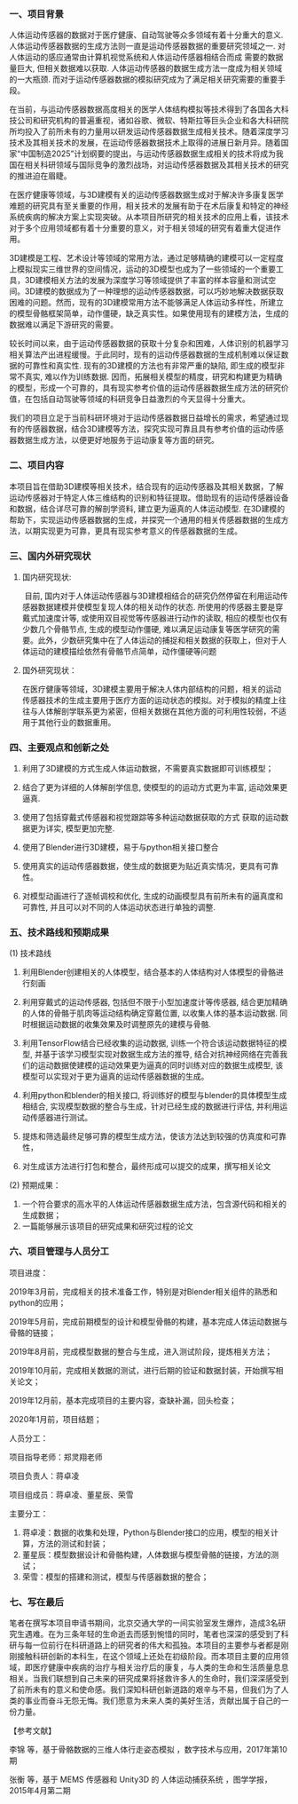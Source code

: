 ### 一、项目背景

​	人体运动传感器的数据对于医疗健康、自动驾驶等众多领域有着十分重大的意义. 人体运动传感器数据的生成方法则一直是运动传感器数据的重要研究领域之一. 对人体运动的感应通常由计算机视觉系统和人体运动传感器相结合而成 需要的数据量巨大, 但相关数据难以获取. 人体运动传感器的数据生成方法一度成为相关领域的一大瓶颈. 而对于运动传感器数据的模拟研究成为了满足相关研究需要的重要手段。


​	在当前，与运动传感器数据高度相关的医学人体结构模拟等技术得到了各国各大科技公司和研究机构的普遍重视，诸如谷歌、微软、特斯拉等巨头企业和各大科研院所均投入了前所未有的力量用以研发运动传感器数据生成相关技术。随着深度学习技术及其相关技术的发展，在运动传感器数据技术上取得的进展日新月异。随着国家“中国制造2025”计划纲要的提出，与运动传感器数据生成相关的技术将成为我国在相关科研领域与国际竞争的激烈战场，对运动传感器数据及其相关技术的研究的推进迫在眉睫。

​	在医疗健康等领域，与3D建模有关的运动传感器数据生成对于解决许多康复医学难题的研究具有至关重要的作用，相关技术的发展有助于在术后康复和特定的神经系统疾病的解决方案上实现突破。从本项目所研究的相关技术的应用上看，该技术对于多个应用领域都有着十分重要的意义，对于相关领域的研究有着重大促进作用。

3D建模是工程、艺术设计等领域的常用方法，通过足够精确的建模可以一定程度上模拟现实三维世界的空间情况，运动的3D模型也成为了一些领域的一个重要工具，3D建模相关方法的发展为深度学习等领域提供了丰富的样本容量和测试空间。3D建模的数据成为了一种理想的运动传感器数据，可以巧妙地解决数据获取困难的问题。然而，现有的3D建模常用方法不能够满足人体运动多样性，所建立的模型骨骼框架简单，动作僵硬，缺乏真实性。如果使用现有的建模方法，生成的数据难以满足下游研究的需要。


​	较长时间以来，由于运动传感器数据的获取十分复杂和困难，人体识别的机器学习相关算法产出进程缓慢。于此同时，现有的运动传感器数据的生成机制难以保证数据的可靠性和真实性. 现有的3D建模的方法也有非常严重的缺陷, 即生成的模型非常不真实, 难以作为训练数据. 因而，拓展相关模型的精度，研究和构建更为精确的模型，形成一个可靠的，具有现实参考价值的运动传感器数据生成方法的研究价值，在包括自动驾驶等领域的科研竞争日益激烈的今天显得十分重大。

​	我们的项目立足于当前科研环境对于运动传感器数据日益增长的需求，希望通过现有的传感器数据，结合3D建模等方法，探究实现可靠且具有参考价值的运动传感器数据生成方法，以便更好地服务于运动康复等方面的研究。

### 二、项目内容

​	本项目旨在借助3D建模等相关技术，结合现有的运动传感器及其相关数据，了解运动传感器对于特定人体三维结构的识别和特征提取。借助现有的运动传感器设备和数据，结合详尽可靠的解剖学资料, 建立更为逼真的人体运动模型. 在3D建模的帮助下，实现运动传感器数据的生成，并探究一个通用的相关传感器数据的生成方法，以期实现更为可靠，更具有现实参考意义的传感器数据的生成。

### 三、国内外研究现状

1. 国内研究现状:

   ​	目前, 国内对于人体运动传感器与3D建模相结合的研究仍然停留在利用运动传感器数据建模并使模型复现人体的相关动作的状态. 所使用的传感器主要是穿戴式加速度计等, 或使用双目视觉等传感器进行动作的读取, 相应的模型也仅有少数几个骨骼节点, 生成的模型动作僵硬, 难以满足运动康复等医学研究的需要。此外，少数研究集中在了人体运动的捕捉和相关数据的获取上，但对于人体运动的建模描绘依然有骨骼节点简单，动作僵硬等问题

2. 国外研究现状：

   ​	在医疗健康等领域，3D建模主要用于解决人体内部结构的问题，相关的运动传感器技术的生成主要用于医疗方面的运动状态的模拟。对于模拟的精度上往往与人体解剖学联系更为紧密，但相关数据在其他方面的可利用性较弱，不适用于其他行业的数据重用。

### 四、主要观点和创新之处

1. 利用了3D建模的方式生成人体运动数据，不需要真实数据即可训练模型；

2. 结合了更为详细的人体解剖学信息, 使模型的的运动方式更为丰富, 运动效果更逼真.

3. 使用了包括穿戴式传感器和视觉跟踪等多种运动数据获取的方式 获取的运动数据更为详实, 模型更加完整.

4. 使用了Blender进行3D建模，易于与python相关接口整合

5. 使用真实的运动传感器数据，使生成的数据更为贴近真实情况，更具有可靠性。

6. 对模型动画进行了逐帧调校和优化, 生成的动画模型具有前所未有的逼真度和可靠性, 并且可以对不同的人体运动状态进行单独的调整. 



### 五、技术路线和预期成果

(1) 技术路线

1. 利用Blender创建相关的人体模型，结合基本的人体结构对人体模型的骨骼进行刻画

2. 利用穿戴式的运动传感器, 包括但不限于小型加速度计等传感器, 结合更加精确的人体的骨骼于肌肉等运动结构确定穿戴位置, 以收集人体的基本运动数据. 同时根据运动数据的收集效果及时调整原先的建模与骨骼. 

3. 利用TensorFlow结合已经收集的运动数据, 训练一个符合该运动数据特征的模型, 并基于该学习模型实现对数据生成方法的推导, 结合对抗神经网络在完善我们的运动数据使建模的运动效果更为逼真的同时训练对应的数据生成模型, 该模型可以实现对于更为逼真的运动传感器数据的生成。
4. 利用python和blender的相关接口, 将训练好的模型与blender的具体模型生成相结合, 实现模型数据的整合与生成，针对已经生成的数据进行评估, 并利用运动传感器进行测试。

5. 提炼和筛选最终足够可靠的模型生成方法，使该方法达到较强的仿真度和可靠性，

6. 对生成该方法进行打包和整合，最终形成可以提交的成果，撰写相关论文



(2) 预期成果：

1. 一个符合要求的高水平的人体运动传感器数据生成方法，包含源代码和相关的生成数据；
2. 一篇能够展示该项目的研究成果和研究过程的论文

### 六、项目管理与人员分工

项目进度：

2019年3月前，完成相关的技术准备工作，特别是对Blender相关组件的熟悉和python的应用；

2019年5月前，完成前期模型的设计和模型骨骼的构建，基本完成人体运动数据与骨骼的链接；

2019年8月前，完成模型数据的整合与生成，进入测试阶段，提炼相关方法；

2019年10月前，完成相关数据的测试，进行后期的验证和数据封装，开始撰写相关论文；

2019年12月前，基本完成项目的主要内容，查缺补漏，回头检查；

2020年1月前，项目结题；

人员分工：

项目指导老师：郑灵翔老师

项目负责人：蒋卓凌

项目组成员：蒋卓凌、董星辰、荣雪

主要分工：

1. 蒋卓凌：数据的收集和处理，Python与Blender接口的应用，模型的相关计算，方法的测试和封装；	
2. 董星辰：模型数据设计和骨骼构建，人体数据与模型骨骼的链接，方法的测试；
3. 荣雪：模型的搭建和测试，模型与传感器数据的整合；

### 七、写在最后

笔者在撰写本项目申请书期间，北京交通大学的一间实验室发生爆炸，造成3名研究生遇难。在为三条年轻的生命逝去而感到惋惜的同时，笔者也深深的感受到了科研与每一位前行在科研道路上的研究者的伟大和孤独。本项目的主要参与者都是刚刚接触科研创新的本科生，在这个领域上还处在初级阶段。而本项目主要的应用领域，即医疗健康中疾病的治疗与相关治疗后的康复，与人类的生命和生活质量息息相关。当我们联想到自己未来的研究成果将拯救许多人的生命时，我们深深感受到了前所未有的意义和使命感。我们深知科研创新道路的艰辛与不易，但我们为了人类的事业而奋斗无怨无悔。我们愿意为未来人类的美好生活，贡献出属于自己的一份力量。



【参考文献】



李锦 等，基于骨骼数据的三维人体行走姿态模拟 ，数字技术与应用，2017年第10期

张衡 等，基于 MEMS 传感器和 Unity3D 的 人体运动捕获系统 ，图学学报，2015年4月第二期